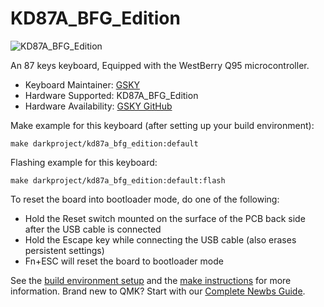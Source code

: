 # KD87A_BFG_Edition 
![KD87A_BFG_Edition](https://imgur.com/uOUvWvwh.png)

An 87 keys keyboard, Equipped with the WestBerry Q95 microcontroller.

* Keyboard Maintainer: [GSKY](https://github.com/gksygithub)
* Hardware Supported: KD87A_BFG_Edition
* Hardware Availability: [GSKY GitHub](https://github.com/gksygithub/keyboard1)

Make example for this keyboard (after setting up your build environment):

    make darkproject/kd87a_bfg_edition:default

Flashing example for this keyboard:

    make darkproject/kd87a_bfg_edition:default:flash

To reset the board into bootloader mode, do one of the following:

* Hold the Reset switch mounted on the surface of the PCB back side after the USB cable is connected
* Hold the Escape key while connecting the USB cable (also erases persistent settings)
* Fn+ESC will reset the board to bootloader mode

See the [build environment setup](https://docs.qmk.fm/#/getting_started_build_tools) and the [make instructions](https://docs.qmk.fm/#/getting_started_make_guide) for more information. Brand new to QMK? Start with our [Complete Newbs Guide](https://docs.qmk.fm/#/newbs).
